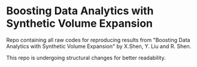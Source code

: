 # Boosting Data Analytics with Synthetic Volume Expansion
Repo containing all raw codes for reproducing results from "Boosting Data Analytics with Synthetic Volume Expansion" by X.Shen, Y. Liu and R. Shen.

This repo is undergoing structural changes for better readability.


